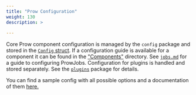```yaml
---
title: "Prow Configuration"
weight: 130
description: >
  
---
```


Core Prow component configuration is managed by the `config` package and stored in the [`Config` struct](https://godoc.org/sigs.k8s.io/prow/prow/config#Config). If a configuration guide is available for a component it can be found in the ["Components"](/docs/components/) directory. See [`jobs.md`](/docs/jobs/) for a guide to configuring ProwJobs.
Configuration for plugins is handled and stored separately. See the [`plugins`](/docs/components/plugins/) package for details.

You can find a sample config with all possible options and a documentation of them [here.](https://github.com/kubernetes/test-infra/tree/master/prow/config/prow-config-documented.yaml)
